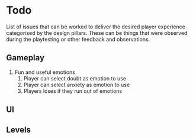# Todo
List of issues that can be worked to deliver the desired player experience categorised by the design pillars. These can be things that were observed during the playtesting or other feedback and observations.

## Gameplay
1. Fun and useful emotions
   1. Player can select doubt as emotion to use
   2. Player can select anxiety as emotion to use
   3. Players loses if they run out of emotions


## UI



## Levels


